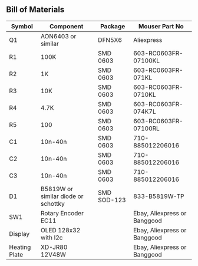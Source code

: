 ## Bill of Materials

Symbol | Component | Package | Mouser Part No
---- | ------------ | ------------ | ------------
Q1 | AON6403 or similar | DFN5X6 | Aliexpress
R1 | 100K | SMD 0603 | 603-RC0603FR-07100KL
R2 |   1K | SMD 0603 | 603-RC0603FR-071KL
R3 |  10K | SMD 0603 | 603-RC0603FR-0710KL
R4 | 4.7K | SMD 0603 | 603-RC0603FR-074K7L
R5 |  100 | SMD 0603 | 603-RC0603FR-07100RL
C1 | 10n-40n | SMD 0603 | 710-885012206016
C2 | 10n-40n | SMD 0603 | 710-885012206016
C3 | 10n-40n | SMD 0603 | 710-885012206016
D1 | B5819W or similar diode or schottky | SMD SOD-123 | 833-B5819W-TP
SW1 | Rotary Encoder EC11 | | Ebay, Aliexpress or Banggood 
Display | OLED 128x32 with I2c | | Ebay, Aliexpress or Banggood 
Heating Plate | XD-JR80 12V48W | | Ebay, Aliexpress or Banggood 
